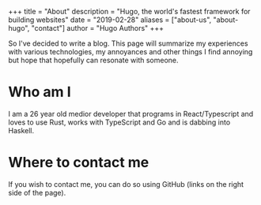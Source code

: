 +++
title = "About"
description = "Hugo, the world's fastest framework for building websites"
date = "2019-02-28"
aliases = ["about-us", "about-hugo", "contact"]
author = "Hugo Authors"
+++

So I've decided to write a blog. This page will summarize my experiences with various technologies, my annoyances and other things I find annoying but hope that hopefully can resonate with someone.


# Who am I
I am a 26 year old medior developer that programs in React/Typescript and loves to use Rust, works with TypeScript and Go and is dabbing into Haskell.

# Where to contact me
If you wish to contact me, you can do so using GitHub (links on the right side of the page).
